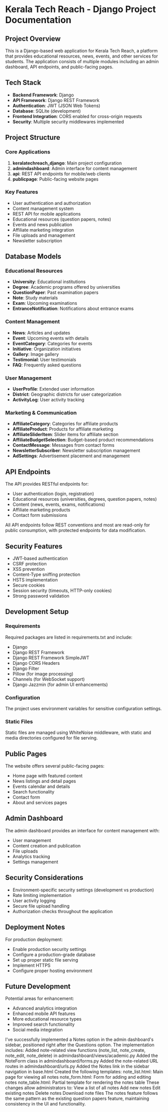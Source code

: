 # Kerala Tech Reach - Django Project Documentation

## Project Overview

This is a Django-based web application for Kerala Tech Reach, a platform that provides educational resources, news, events, and other services for students. The application consists of multiple modules including an admin dashboard, API endpoints, and public-facing pages.

## Tech Stack

- **Backend Framework**: Django 
- **API Framework**: Django REST Framework
- **Authentication**: JWT (JSON Web Tokens)
- **Database**: SQLite (development)
- **Frontend Integration**: CORS enabled for cross-origin requests
- **Security**: Multiple security middlewares implemented

## Project Structure

### Core Applications

1. **keralatechreach_django**: Main project configuration
2. **admindashboard**: Admin interface for content management
3. **api**: REST API endpoints for mobile/web clients
4. **publicpage**: Public-facing website pages

### Key Features

- User authentication and authorization
- Content management system
- REST API for mobile applications
- Educational resources (question papers, notes)
- Events and news publication
- Affiliate marketing integration
- File uploads and management
- Newsletter subscription

## Database Models

### Educational Resources

- **University**: Educational institutions
- **Degree**: Academic programs offered by universities
- **QuestionPaper**: Past examination papers
- **Note**: Study materials
- **Exam**: Upcoming examinations
- **EntranceNotification**: Notifications about entrance exams

### Content Management

- **News**: Articles and updates
- **Event**: Upcoming events with details
- **EventCategory**: Categories for events
- **Initiative**: Organization initiatives
- **Gallery**: Image gallery
- **Testimonial**: User testimonials
- **FAQ**: Frequently asked questions

### User Management

- **UserProfile**: Extended user information
- **District**: Geographic districts for user categorization
- **ActivityLog**: User activity tracking

### Marketing & Communication

- **AffiliateCategory**: Categories for affiliate products
- **AffiliateProduct**: Products for affiliate marketing
- **AffiliateSliderItem**: Slider items for affiliate section
- **AffiliateBudgetSelection**: Budget-based product recommendations
- **ContactMessage**: Messages from contact forms
- **NewsletterSubscriber**: Newsletter subscription management
- **AdSettings**: Advertisement placement and management

## API Endpoints

The API provides RESTful endpoints for:

- User authentication (login, registration)
- Educational resources (universities, degrees, question papers, notes)
- Content (news, events, exams, notifications)
- Affiliate marketing products
- Contact form submissions

All API endpoints follow REST conventions and most are read-only for public consumption, with protected endpoints for data modification.

## Security Features

- JWT-based authentication
- CSRF protection
- XSS prevention
- Content-Type sniffing protection
- HSTS implementation
- Secure cookies
- Session security (timeouts, HTTP-only cookies)
- Strong password validation

## Development Setup

### Requirements

Required packages are listed in requirements.txt and include:
- Django
- Django REST Framework
- Django REST Framework SimpleJWT
- Django CORS Headers
- Django Filter
- Pillow (for image processing)
- Channels (for WebSocket support)
- Django Jazzmin (for admin UI enhancements)

### Configuration

The project uses environment variables for sensitive configuration settings.

### Static Files

Static files are managed using WhiteNoise middleware, with static and media directories configured for file serving.

## Public Pages

The website offers several public-facing pages:
- Home page with featured content
- News listings and detail pages
- Events calendar and details
- Search functionality
- Contact form
- About and services pages

## Admin Dashboard

The admin dashboard provides an interface for content management with:
- User management
- Content creation and publication
- File uploads
- Analytics tracking
- Settings management

## Security Considerations

- Environment-specific security settings (development vs production)
- Rate limiting implementation
- User activity logging
- Secure file upload handling
- Authorization checks throughout the application

## Deployment Notes

For production deployment:
- Enable production security settings
- Configure a production-grade database
- Set up proper static file serving
- Implement HTTPS
- Configure proper hosting environment

## Future Development

Potential areas for enhancement:
- Advanced analytics integration
- Enhanced mobile API features
- More educational resource types
- Improved search functionality
- Social media integration 


I've successfully implemented a Notes option in the admin dashboard's sidebar, positioned right after the Questions option. The implementation includes:
Added note-related view functions (note_list, note_create, note_edit, note_delete) in admindashboard/views/academic.py
Added the NoteForm class in admindashboard/forms.py
Added the note-related URL routes in admindashboard/urls.py
Added the Notes link in the sidebar navigation in base.html
Created the following templates:
note_list.html: Main page for viewing all notes
note_form.html: Form for adding and editing notes
note_table.html: Partial template for rendering the notes table
These changes allow administrators to:
View a list of all notes
Add new notes
Edit existing notes
Delete notes
Download note files
The notes feature follows the same pattern as the existing question papers feature, maintaining consistency in the UI and functionality.